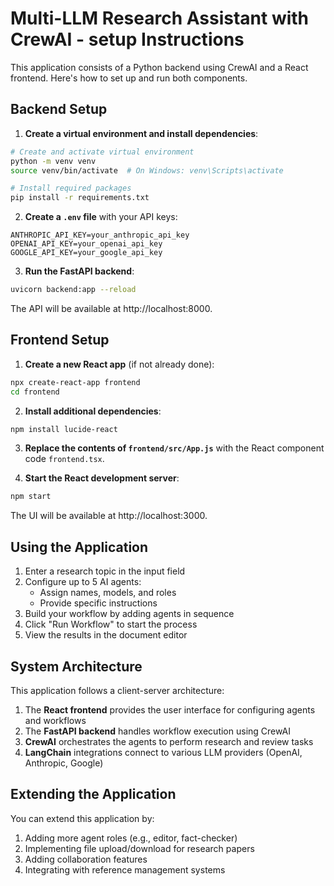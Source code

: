 # Multi-LLM Research Assistant with CrewAI - setup Instructions

This application consists of a Python backend using CrewAI and a React frontend. Here's how to set up and run both components.

## Backend Setup

1. **Create a virtual environment and install dependencies**:

```bash
# Create and activate virtual environment
python -m venv venv
source venv/bin/activate  # On Windows: venv\Scripts\activate

# Install required packages
pip install -r requirements.txt
```

2. **Create a `.env` file** with your API keys:

```
ANTHROPIC_API_KEY=your_anthropic_api_key
OPENAI_API_KEY=your_openai_api_key
GOOGLE_API_KEY=your_google_api_key
```

3. **Run the FastAPI backend**:

```bash
uvicorn backend:app --reload
```

The API will be available at http://localhost:8000.

## Frontend Setup

1. **Create a new React app** (if not already done):

```bash
npx create-react-app frontend
cd frontend
```

2. **Install additional dependencies**:

```bash
npm install lucide-react
```

3. **Replace the contents of `frontend/src/App.js`** with the React component code `frontend.tsx`.

4. **Start the React development server**:

```bash
npm start
```

The UI will be available at http://localhost:3000.

## Using the Application

1. Enter a research topic in the input field
2. Configure up to 5 AI agents:
   - Assign names, models, and roles
   - Provide specific instructions
3. Build your workflow by adding agents in sequence
4. Click "Run Workflow" to start the process
5. View the results in the document editor

## System Architecture

This application follows a client-server architecture:

1. The **React frontend** provides the user interface for configuring agents and workflows
2. The **FastAPI backend** handles workflow execution using CrewAI
3. **CrewAI** orchestrates the agents to perform research and review tasks
4. **LangChain** integrations connect to various LLM providers (OpenAI, Anthropic, Google)

## Extending the Application

You can extend this application by:

1. Adding more agent roles (e.g., editor, fact-checker)
2. Implementing file upload/download for research papers
3. Adding collaboration features
4. Integrating with reference management systems
